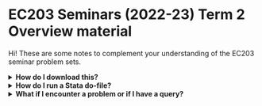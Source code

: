 # EC203 Seminars (2022-23) Term 2 Overview material

Hi! These are some notes to complement your understanding of the EC203 seminar problem sets. 

<details>
<summary><b>How do I download this? </b></summary>

Follow the steps below:


    1. Click on the Green "<> Code" button on the top of this page. 
    2. Click on "Local". 
    3. Click "Download ZIP". 
    4. Download it wherever you have to on your laptop. 

NOTE for Windows 10 users: You'll have to do an extra step, where you right click on the file, and then click "Extract All". Mac users don't need to do anything. 
If you're asked by your computer, whether to replace this file, choose "Yes".


</details>

<details>
<summary><b> How do I run a Stata do-file? </b> </summary>

    1. Double click on the Stata do-file.
    2. If you see a line somewhere on the top that looks something like cd "C:/......", replace "C:/....." with the folder location where you've stored these files.
    How do I do that?
        1. Suppose you stored your EC203 folder in the "Downloads" folder of your computer. I'm going to assume that you named your folder "EC203 problem sets". 
        2. Double click on Downloads. 
        3. Double click on "EC203 problem sets". 
        4. You will see one folder for each problem set starting with the folder "class9". Double click on the problem set that you're trying to run the do-file for. I'm going to assume you're doing this for problem set 9. (Therefore, double click the "class9" folder.)
        5. Right click on some blank space on your screen.
            + Windows users: Click on "Properties". You will see a line that says something like "Location: C:/...." (for you it might be D:/...., or H:/..... - don't worry.). Select the whole thing starting from "C:/....". Right-click, and copy.
            + Mac users: Click on "Get info". You will see a line that says something like "Where: Macintosh HD > ....". Select the whole thing starting from "Macintosh HD > ....". Right-click, and copy.
        6. Go to your Stata do-file. Inside the cd "" command, replace everything that comes inside " " with whatever you just copied.
    3. If your do-file is supposed to use a dataset (Usually, the first and second questions of the problem set should tell you whether you use a dataset or not.), see if there is a command called use <name_of_the_dataset>, clear. If it's not there, add it.
    4. Click "do" on the top of your do-file. You should select "entire do-file", if you see an option like that.
    </details>
</details>


<details> 
<summary> <b> What if I encounter a problem or if I have a query? </b> </summary>
Email me as soon as possible at [sushil.mathew.1@warwick.ac.uk](mailto:sushil.mathew.1@warwick.ac.uk), with as much detail as possible (screenshots, your do-files, outputs etc.) - no need to send the data files.
</details>